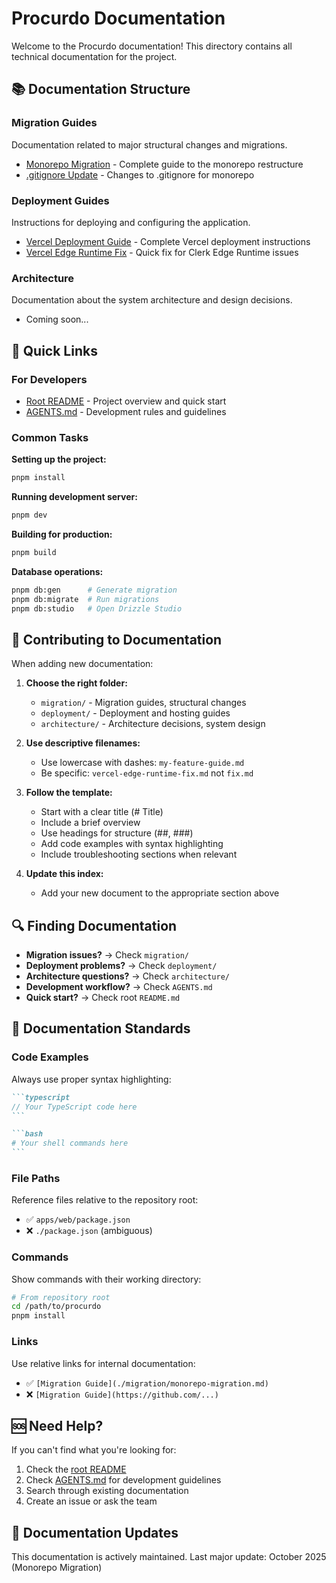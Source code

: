 # Procurdo Documentation

Welcome to the Procurdo documentation! This directory contains all technical documentation for the project.

## 📚 Documentation Structure

### Migration Guides

Documentation related to major structural changes and migrations.

- [Monorepo Migration](./migration/monorepo-migration.md) - Complete guide to the monorepo restructure
- [.gitignore Update](./migration/gitignore-update.md) - Changes to .gitignore for monorepo

### Deployment Guides

Instructions for deploying and configuring the application.

- [Vercel Deployment Guide](./deployment/vercel-deployment-guide.md) - Complete Vercel deployment instructions
- [Vercel Edge Runtime Fix](./deployment/vercel-edge-runtime-fix.md) - Quick fix for Clerk Edge Runtime issues

### Architecture

Documentation about the system architecture and design decisions.

- Coming soon...

## 🚀 Quick Links

### For Developers

- [Root README](../README.md) - Project overview and quick start
- [AGENTS.md](../AGENTS.md) - Development rules and guidelines

### Common Tasks

**Setting up the project:**

```bash
pnpm install
```

**Running development server:**

```bash
pnpm dev
```

**Building for production:**

```bash
pnpm build
```

**Database operations:**

```bash
pnpm db:gen      # Generate migration
pnpm db:migrate  # Run migrations
pnpm db:studio   # Open Drizzle Studio
```

## 📝 Contributing to Documentation

When adding new documentation:

1. **Choose the right folder:**

   - `migration/` - Migration guides, structural changes
   - `deployment/` - Deployment and hosting guides
   - `architecture/` - Architecture decisions, system design

2. **Use descriptive filenames:**

   - Use lowercase with dashes: `my-feature-guide.md`
   - Be specific: `vercel-edge-runtime-fix.md` not `fix.md`

3. **Follow the template:**

   - Start with a clear title (# Title)
   - Include a brief overview
   - Use headings for structure (##, ###)
   - Add code examples with syntax highlighting
   - Include troubleshooting sections when relevant

4. **Update this index:**
   - Add your new document to the appropriate section above

## 🔍 Finding Documentation

- **Migration issues?** → Check `migration/`
- **Deployment problems?** → Check `deployment/`
- **Architecture questions?** → Check `architecture/`
- **Development workflow?** → Check `AGENTS.md`
- **Quick start?** → Check root `README.md`

## 📖 Documentation Standards

### Code Examples

Always use proper syntax highlighting:

````markdown
```typescript
// Your TypeScript code here
```

```bash
# Your shell commands here
```
````

### File Paths

Reference files relative to the repository root:

- ✅ `apps/web/package.json`
- ❌ `./package.json` (ambiguous)

### Commands

Show commands with their working directory:

```bash
# From repository root
cd /path/to/procurdo
pnpm install
```

### Links

Use relative links for internal documentation:

- ✅ `[Migration Guide](./migration/monorepo-migration.md)`
- ❌ `[Migration Guide](https://github.com/...)`

## 🆘 Need Help?

If you can't find what you're looking for:

1. Check the [root README](../README.md)
2. Check [AGENTS.md](../AGENTS.md) for development guidelines
3. Search through existing documentation
4. Create an issue or ask the team

## 📅 Documentation Updates

This documentation is actively maintained. Last major update: October 2025 (Monorepo Migration)
